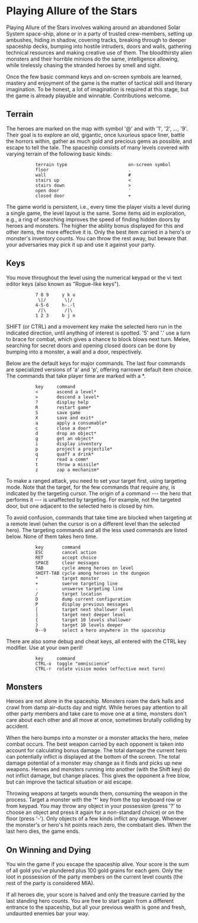 Playing Allure of the Stars
===========================

Playing Allure of the Stars involves walking around an abandoned
Solar System space-ship, alone or in a party of trusted crew-members,
setting up ambushes, hiding in shadow, covering tracks,
breaking through to deeper spaceship decks, bumping into
hostile intruders, doors and walls, gathering technical resources
and making creative use of them. The bloodthirsty alien monsters
and their horrible minions do the same, intelligence allowing,
while tirelessly chasing the stranded heroes by smell and sight.

Once the few basic command keys and on-screen symbols are learned,
mastery and enjoyment of the game is the matter of tactical skill
and literary imagination. To be honest, a lot of imagination is required
at this stage, but the game is already playable and winnable.
Contributions welcome.


Terrain
-------

The heroes are marked on the map with symbol '@' and with '1', '2', ..., '9'.
Their goal is to explore an old, gigantic, once luxurious space liner,
battle the horrors within, gather as much gold and precious gems
as possible, and escape to tell the tale. The spaceship consists
of many levels covered with varying terrain of the following basic kinds:

               terrain type                       on-screen symbol
               floor                              .
               wall                               #
               stairs up                          <
               stairs down                        >
               open door                          '
               closed door                        +

The game world is persistent, i.e., every time the player visits a level
during a single game, the level layout is the same. Some items
aid in exploration, e.g., a ring of searching improves the speed
of finding hidden doors by heroes and monsters. The higher the ability
bonus displayed for this and other items, the more effective it is.
Only the best item carried in a hero's or monster's inventory counts.
You can throw the rest away, but beware that your adversaries may pick it up
and use it against your party.


Keys
----

You move throughout the level using the numerical keypad or
the vi text editor keys (also known as "Rogue-like keys").

               7 8 9     y k u
                \|/       \|/
               4-5-6     h-.-l
                /|\       /|\
               1 2 3     b j n

SHIFT (or CTRL) and a movement key make the selected hero run in the indicated
direction, until anything of interest is spotted. '5' and '.' use a turn
to brace for combat, which gives a chance to block blows next turn.
Melee, searching for secret doors and opening closed doors can be done
by bumping into a monster, a wall and a door, respectively.

Below are the default keys for major commands. The last four commands
are specialized versions of 'a' and 'p', offering narrower default item choice.
The commands that take player time are marked with a *.

               key     command
               <       ascend a level*
               >       descend a level*
               ?       display help
               R       restart game*
               S       save game
               X       save and exit*
               a       apply a consumable*
               c       close a door*
               d       drop an object*
               g       get an object*
               i       display inventory
               p       project a projectile*
               q       quaff a drink*
               r       read a comm*
               t       throw a missile*
               z       zap a mechanism*

To make a ranged attack, you need to set your target first, using
targeting mode. Note that the target, for the few commands that require any,
is indicated by the targeting cursor. The origin of a command
--- the  hero that performs it --- is unaffected by targeting. For example,
not the targeted door, but one adjacent to the selected hero is closed by him.

To avoid confusion, commands that take time are blocked when targeting
at a remote level (when the cursor is on a different level
than the selected hero). The targeting commands and all the less used
commands are listed below. None of them takes hero time.

               key       command
               ESC       cancel action
               RET       accept choice
               SPACE     clear messages
               TAB       cycle among heroes on level
               SHIFT-TAB cycle among heroes in the dungeon
               *         target monster
               +         swerve targeting line
               -         unswerve targeting line
               /         target location
               D         dump current configuration
               P         display previous messages
               [         target next shallower level
               ]         target next deeper level
               {         target 10 levels shallower
               }         target 10 levels deeper
               0--9      select a hero anywhere in the spaceship

There are also some debug and cheat keys, all entered with the CTRL
key modifier. Use at your own peril!

               key     command
               CTRL-o  toggle "omniscience"
               CTRL-r  rotate vision modes (effective next turn)


Monsters
--------

Heroes are not alone in the spaceship. Monsters roam the dark halls
and crawl from damp air-ducts day and night. While heroes pay attention
to all other party members and take care to move one at a time,
monsters don't care about each other and all move at once,
sometimes brutally colliding by accident.

When the hero bumps into a monster or a monster attacks the hero,
melee combat occurs. The best weapon carried by each opponent
is taken into account for calculating bonus damage. The total damage
the current hero can potentially inflict is displayed at the bottom
of the screen. The total damage potential of a monster may change
as it finds and picks up new weapons. Heroes and monsters running
into another (with the Shift key) do not inflict damage, but change places.
This gives the opponent a free blow, but can improve the tactical situation
or aid escape.

Throwing weapons at targets wounds them, consuming the weapon in the process.
Target a monster with the '*' key from the top keyboard row or from keypad.
You may throw any object in your possession (press '?' to choose
an object and press it again for a non-standard choice) or on the floor
(press '-'). Only objects of a few kinds inflict any damage.
Whenever the monster's or hero's hit points reach zero, the combatant dies.
When the last hero dies, the game ends.


On Winning and Dying
--------------------

You win the game if you escape the spaceship alive. Your score is
the sum of all gold you've plundered plus 100 gold grains for each gem.
Only the loot in possession of the party members on the current level
counts (the rest of the party is considered MIA).

If all heroes die, your score is halved and only the treasure carried
by the last standing hero counts. You are free to start again
from a different entrance to the spaceship, but all your previous wealth
is gone and fresh, undaunted enemies bar your way.
